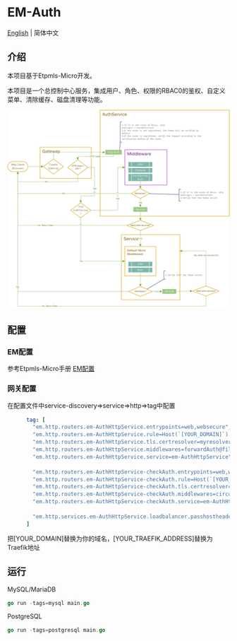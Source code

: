 # EM-Auth

[English](./README.md) | 简体中文

## 介绍

本项目基于Etpmls-Micro开发。

本项目是一个总控制中心服务，集成用户、角色、权限的RBAC0的鉴权、自定义菜单、清除缓存、磁盘清理等功能。

![Process](docs/images/Process.jpg)

## 配置

### EM配置

参考Etpmls-Micro手册 [EM配置](https://github.com/Etpmls/Etpmls-Micro/blob/v1/README_zh-CN.md#em%E9%85%8D%E7%BD%AE)

### 网关配置

在配置文件中service-discovery=>service=>http=>tag中配置

```yaml
      tag: [
        "em.http.routers.em-AuthHttpService.entrypoints=web,websecure",
        "em.http.routers.em-AuthHttpService.rule=Host(`[YOUR_DOMAIN]`) && PathPrefix(`/api/auth/`)",
        "em.http.routers.em-AuthHttpService.tls.certresolver=myresolver",
        "em.http.routers.em-AuthHttpService.middlewares=forwardAuth@file,circuitBreaker_em-auth@file",
        "em.http.routers.em-AuthHttpService.service=em-AuthHttpService",

        "em.http.routers.em-AuthHttpService-checkAuth.entrypoints=web,websecure",
        "em.http.routers.em-AuthHttpService-checkAuth.rule=Host(`[YOUR_DOMAIN]`,`[YOUR_TRAEFIK_ADDRESS]`) && Path(`/api/checkAuth`)",
        "em.http.routers.em-AuthHttpService-checkAuth.tls.certresolver=myresolver",
        "em.http.routers.em-AuthHttpService-checkAuth.middlewares=circuitBreaker_em-auth@file",
        "em.http.routers.em-AuthHttpService-checkAuth.service=em-AuthHttpService",

        "em.http.services.em-AuthHttpService.loadbalancer.passhostheader=true",
      ]
```

把[YOUR_DOMAIN]替换为你的域名，[YOUR_TRAEFIK_ADDRESS]替换为Traefik地址

## 运行

MySQL/MariaDB
```go
go run -tags=mysql main.go
```
PostgreSQL
```go
go run -tags=postgresql main.go
```